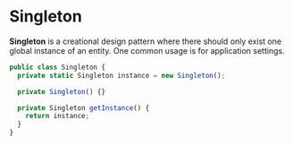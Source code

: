 # Singleton

**Singleton** is a creational design pattern where there should only exist one
global instance of an entity. One common usage is for application settings.

```ts
public class Singleton {
  private static Singleton instance = new Singleton();

  private Singleton() {}

  private Singleton getInstance() {
    return instance;
  }
}
```
